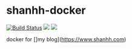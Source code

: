 # shanhh-docker

[![Build Status](https://travis-ci.org/danshan/hubot-docker.svg?branch=master)](https://travis-ci.org/danshan/hubot-docker)
[![](https://images.microbadger.com/badges/image/danshan/hubot-docker.svg)](https://microbadger.com/images/danshan/hubot-docker "Get your own image badge on microbadger.com")
[![](https://images.microbadger.com/badges/version/danshan/hubot-docker.svg)](https://microbadger.com/images/danshan/hubot-docker "Get your own version badge on microbadger.com")

docker for []my blog](https://www.shanhh.com) 

